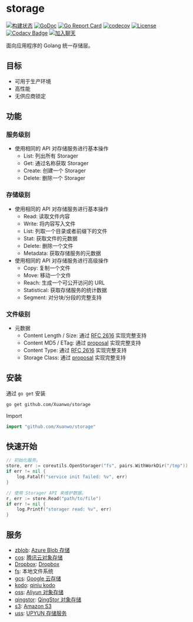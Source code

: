 # storage

[![构建状态](https://travis-ci.com/Xuanwo/storage.svg?branch=master)](https://travis-ci.com/Xuanwo/storage) [![GoDoc](https://godoc.org/github.com/Xuanwo/storage?status.svg)](https://godoc.org/github.com/Xuanwo/storage) [![Go Report Card](https://goreportcard.com/badge/github.com/Xuanwo/storage)](https://goreportcard.com/report/github.com/Xuanwo/storage) [![codecov](https://codecov.io/gh/Xuanwo/storage/branch/master/graph/badge.svg)](https://codecov.io/gh/Xuanwo/storage) [![License](https://img.shields.io/badge/license-apache%20v2-blue.svg)](https://github.com/Xuanwo/storage/blob/master/LICENSE) [![Codacy Badge](https://api.codacy.com/project/badge/Grade/15867a455afc4f24a763a5ed1011e05a)](https://app.codacy.com/manual/Xuanwo/storage?utm_source=github.com&utm_medium=referral&utm_content=Xuanwo/storage&utm_campaign=Badge_Grade_Settings) [![加入聊天](https://img.shields.io/badge/chat-online-blue?style=flat&logo=telegram)](https://t.me/storage_dev)

面向应用程序的 Golang 统一存储层。

## 目标

- 可用于生产环境
- 高性能
- 无供应商锁定

## 功能

### 服务级别

- 使用相同的 API 对存储服务进行基本操作
  - List: 列出所有 Storager
  - Get: 通过名称获取 Storager
  - Create: 创建一个 Storager
  - Delete: 删除一个 Storager

### 存储级别

- 使用相同的 API 对存储服务进行基本操作
  - Read: 读取文件内容
  - Write: 将内容写入文件
  - List: 列取一个目录或者前缀下的文件
  - Stat: 获取文件的元数据
  - Delete: 删除一个文件
  - Metadata: 获取存储服务的元数据
- 使用相同的 API 对存储服务进行高级操作
  - Copy: 复制一个文件
  - Move: 移动一个文件
  - Reach: 生成一个可公开访问的 URL
  - Statistical: 获取存储服务的统计数据
  - Segment: 对分块/分段的完整支持

### 文件级别

- 元数据
  - Content Length / Size: 通过 [RFC 2616](https://tools.ietf.org/html/rfc2616) 实现完整支持
  - Content MD5 / ETag: 通过 [proposal](docs/design/14-normalize-content-hash-check.md) 实现完整支持
  - Content Type: 通过 [RFC 2616](https://tools.ietf.org/html/rfc2616) 实现完整支持
  - Storage Class: 通过 [proposal](docs/design/8-normalize-metadata-storage-class.md) 实现完整支持

## 安装

通过 `go get` 安装

```bash
go get github.com/Xuanwo/storage
```

Import

```go
import "github.com/Xuanwo/storage"
```

## 快速开始

```go
// 初始化服务。
store, err := coreutils.OpenStorager("fs", pairs.WithWorkDir("/tmp"))
if err != nil {
    log.Fatalf("service init failed: %v", err)
}

// 使用 Storager API 来维护数据。
r, err := store.Read("path/to/file")
if err != nil {
    log.Printf("storager read: %v", err)
}
```

## 服务

- [zblob](./services/azblob/): [Azure Blob 存储](https://docs.microsoft.com/en-us/azure/storage/blobs/)
- [cos](./services/cos/): [腾讯云对象存储](https://cloud.tencent.com/product/cos)
- [Dropbox](./services/dropbox/): [Dropbox](https://www.dropbox.com)
- [fs](./services/fs/): 本地文件系统
- [gcs](./services/gcs/): [Google 云存储](https://cloud.google.com/storage/)
- [kodo](./services/kodo/): [qiniu kodo](https://www.qiniu.com/products/kodo)
- [oss](./services/oss/): [Aliyun 对象存储](https://www.aliyun.com/product/oss)
- [qingstor](./services/qingstor/): [QingStor 对象存储](https://www.qingcloud.com/products/qingstor/)
- [s3](./services/s3/): [Amazon S3](https://aws.amazon.com/s3/)
- [uss](./services/uss/): [UPYUN 存储服务](https://www.upyun.com/products/file-storage)
